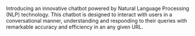Introducing an innovative chatbot powered by Natural Language Processing (NLP) technology. This chatbot is designed to interact with users in a conversational manner, understanding and responding to their queries with remarkable accuracy and efficiency in an any given URL.
